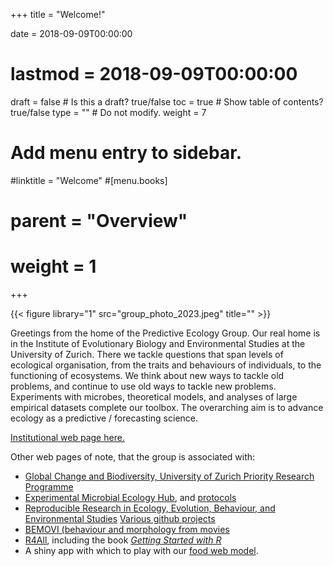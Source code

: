 +++
title = "Welcome!"

date = 2018-09-09T00:00:00
# lastmod = 2018-09-09T00:00:00

draft = false  # Is this a draft? true/false
toc = true  # Show table of contents? true/false
type = ""  # Do not modify.
weight = 7

# Add menu entry to sidebar.
#linktitle = "Welcome"
#[menu.books]
#  parent = "Overview"
#  weight = 1
+++

{{< figure library="1" src="group_photo_2023.jpeg" title="" >}}

Greetings from the home of the Predictive Ecology Group. Our real home is in the Institute of Evolutionary Biology and Environmental Studies at the University of Zurich. There we tackle questions that span levels of ecological organisation, from the traits and behaviours of individuals, to the functioning of ecosystems. We think about new ways to tackle old problems, and continue to use old ways to tackle new problems. Experiments with microbes, theoretical models, and analyses of large empirical datasets complete our toolbox. The overarching aim is to advance ecology as a predictive / forecasting science.

[Institutional web page here.](https://www.ieu.uzh.ch/en/research/ecology/extinction.html)

Other web pages of note, that the group is associated with:

* [Global Change and Biodiversity, University of Zurich Priority Research Programme](https://www.gcb.uzh.ch/en.html)
* [Experimental Microbial Ecology Hub](http://emeh.info/), and [protocols](https://emeh-protocols.readthedocs.io/en/latest/)
* [Reproducible Research in Ecology, Evolution, Behaviour, and Environmental Studies](http://opetchey.github.io/RREEBES/)
[Various github projects](https://github.com/opetchey)
* [BEMOVI (behaviour and morphology from movies](http://bemovi.info/)
* [R4All](http://r4all.org/), including the book [*Getting Started with R*](http://r4all.org/books/gswr2/)
* A shiny app with which to play with our [food web model](https://owenpetchey.shinyapps.io/ADBM_shiny/).
